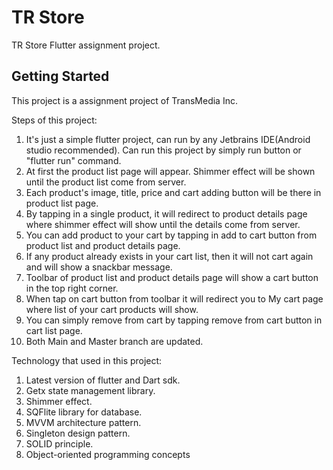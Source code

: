 # TR Store

TR Store Flutter assignment project.

## Getting Started

This project is a assignment project of TransMedia Inc.

Steps of this project:
1. It's just a simple flutter project, can run by any Jetbrains IDE(Android studio recommended).
   Can run this project by simply run button or "flutter run" command.
2. At first the product list page will appear. Shimmer effect will be shown until the product list come from server.
3. Each product's image, title, price and cart adding button will be there in product list page.
4. By tapping in a single product, it will redirect to product details page where shimmer effect will show until the details 
   come from server.
5. You can add product to your cart by tapping in add to cart button from product list and product details page.
6. If any product already exists in your cart list, then it will not cart again and will show a snackbar message. 
7. Toolbar of product list and product details page will show a cart button in the top right corner.
8. When tap on cart button from toolbar it will redirect you to My cart page where list of your cart products will show.
9. You can simply remove from cart by tapping remove from cart button in cart list page.
10. Both Main and Master branch are updated.

Technology that used in this project:
1. Latest version of flutter and Dart sdk.
2. Getx state management library.
3. Shimmer effect.
4. SQFlite library for database.
5. MVVM architecture pattern.
6. Singleton design pattern.
7. SOLID principle. 
8. Object-oriented programming concepts
